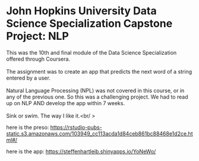 # John Hopkins University Data Science Specialization Capstone Project: NLP

This was the 10th and final module of the Data Science Specialization offered through Coursera.<br/>
<br/>
The assignment was to create an app that predicts the next word of a string entered by a user.<br/>
<br/>
Natural Language Processing (NPL) was not covered in this course, or in any of the previous one. So this was a challenging project. We had to read up on NLP AND develop the app within 7 weeks. <br/>
<br/>
Sink or swim. The way I like it.<br/ >
<br/>

here is the preso: https://rstudio-pubs-static.s3.amazonaws.com/103949_cc113acda1d84ceb861bc88468e1d2ce.html#/

here is the app: https://steffenhartleib.shinyapps.io/YoNeWo/

 
